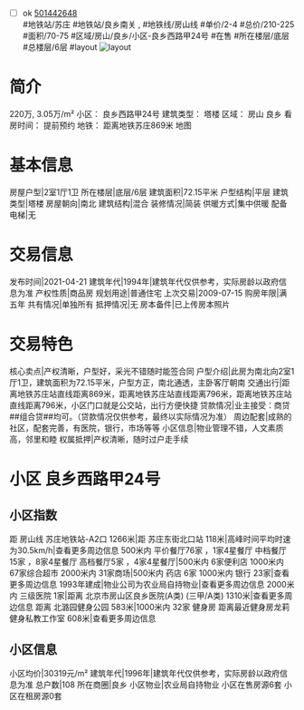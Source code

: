 - [ ] ok [501442648](https://bj.5i5j.com/ershoufang/501442648.html)  
 #地铁站/苏庄 #地铁站/良乡南关 ,  #地铁线/房山线
#单价/2-4 #总价/210-225 #面积/70-75   #区域/房山/良乡/小区-良乡西路甲24号 #在售 #所在楼层/底层 #总楼层/6层 #layout 
![layout](http://image2a.5i5j.com/scm/HOUSE_CUSTOMER/937013fc33354601b6b5339c0504f89b.jpg_P5.jpg) 
# 简介 
 220万,  3.05万/m² 
小区： 良乡西路甲24号
建筑类型： 塔楼
区域： 房山 良乡
看房时间： 提前预约
地铁： 距离地铁苏庄869米 地图
# 基本信息 
 房屋户型|2室1厅1卫
所在楼层|底层/6层
建筑面积|72.15平米
户型结构|平层
建筑类型|塔楼
房屋朝向|南北
建筑结构|混合
装修情况|简装
供暖方式|集中供暖
配备电梯|无
# 交易信息 
 发布时间|2021-04-21
建筑年代|1994年|建筑年代仅供参考，实际房龄以政府信息为准
产权性质|商品房
规划用途|普通住宅
上次交易|2009-07-15
购房年限|满五年
共有情况|单独所有
抵押情况|无
房本备件|已上传房本照片
# 交易特色 
 核心卖点|产权清晰，户型好，采光不错随时能签合同
户型介绍|此房为南北向2室1厅1卫，建筑面积为72.15平米，户型方正，南北通透，主卧客厅朝南
交通出行|距离地铁苏庄站直线距离869米，距离地铁苏庄站直线距离796米，距离地铁苏庄站直线距离796米，小区门口就是公交站，出行方便快捷
贷款情况|业主接受：商贷##组合贷##均可。（贷款情况仅供参考，最终以实际情况为准）
周边配套|成熟的社区，配套完善，有医院，银行，市场等等
小区信息|物业管理不错，人文素质高，邻里和睦
权属抵押|产权清晰，随时过户走手续
# 小区 良乡西路甲24号
## 小区指数 
 距 房山线 苏庄地铁站-A2口 1266米|距 苏庄东街北口站 118米|高峰时间平均时速为30.5km/h|查看更多周边信息
500米内 平价餐厅76家 ，1家4星餐厅
中档餐厅15家 ，8家4星餐厅
高档餐厅5家 ，4家4星餐厅|500米内 6家便利店
1000米内 67家综合超市
2000米内 31家商场|500米内 药店 6家
1000米内 银行 23家|查看更多周边信息
1993年建成|物业公司为农业局自持物业|查看更多周边信息
2000米内 三级医院 1家|距离 北京市房山区良乡医院(A类) (三甲/A类) 1310米|查看更多周边信息
距离 北潞园健身公园 583米|1000米内 32家 健身房
距离最近健身房龙莉健身私教工作室 608米|查看更多周边信息
## 小区信息 
 小区均价|30319元/m²
建筑年代|1996年|建筑年代仅供参考，实际房龄以政府信息为准
总户数|108
所在商圈|良乡
小区物业|农业局自持物业
小区在售房源6套
小区在租房源0套
